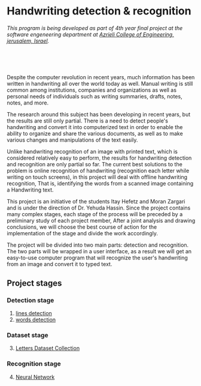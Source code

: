 # Handwriting detection & recognition
###### This program is being developed as part of 4th year final project at the software engeneering department at [Azrieli College of Engineering, jerusalem, Israel](https://english.jce.ac.il/).

<br/>
<br/>


Despite the computer revolution in recent years, much information has been written in handwriting all over the world today as well.
Manual writing is still common among institutions, companies and organizations as well as personal needs of individuals
such as writing summaries, drafts, notes, notes, and more.

The research around this subject has been developing in recent years, but the results are still only partial. There is a need to detect people's handwriting and convert it into computerized text in order to enable the ability to organize and share the various documents, as well as to make various changes and manipulations of the text easily.

Unlike handwriting recognition of an image with printed text, which is considered relatively easy to perform, the results for handwriting detection and recognition are only partial so far. The current best solutions to the problem is online recognition of handwriting (recognition each letter while writing on touch screens), in this project will deal with offline handwriting recognition,
That is, identifying the words from a scanned image containing a Handwriting text.

This project is an initiative of the students Itay Hefetz and Moran Zargari and is under the direction of Dr. Yehuda Hassin. Since the project contains many complex stages, each stage of the process will be preceded by a preliminary study of each project member, After a joint analysis and drawing conclusions, we will choose the best course of action for the implementation of the stage and divide the work accordingly.

The project will be divided into two main parts: detection and recognition.
The two parts will be wrapped in a user interface, as a result we will get an easy-to-use computer program that will recognize the user's handwriting from an image and convert it to typed text.


## Project stages
### Detection stage
1. [lines detection](https://github.com/moranzargari/Handwriting-detection-recognition/tree/master/lines%20detection)
2. [words detection](https://github.com/moranzargari/Handwriting-detection-recognition/blob/master/words%20detection)
### Dataset stage
3. [Letters Dataset Collection](https://github.com/moranzargari/Handwriting-detection-recognition/tree/master/Letters%20Dataset%20Collection)
### Recognition stage
4. [Neural Network](https://github.com/moranzargari/Handwriting-detection-recognition/tree/master/Neural%20Network)
